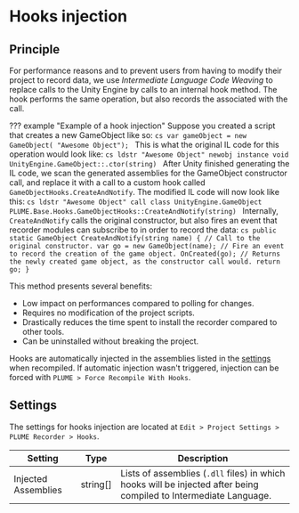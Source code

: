 # Hooks injection

## Principle

For performance reasons and to prevent users from having to modify their project to record data, we use _Intermediate Language Code Weaving_ to replace calls to the Unity Engine by calls to an internal hook method. The hook performs the same operation, but also records the associated with the call.

??? example "Example of a hook injection"
    Suppose you created a script that creates a new GameObject like so:
    ```cs
    var gameObject = new GameObject( "Awesome Object");
    ```
    This is what the original IL code for this operation would look like:
    ```cs
    ldstr "Awesome Object"
    newobj instance void UnityEngine.GameObject::.ctor(string)
    ```
    After Unity finished generating the IL code, we scan the generated assemblies for the GameObject constructor call, and replace it with a call to a custom hook called `GameObjectHooks.CreateAndNotify`. The modified IL code will now look like this:
    ```cs
    ldstr "Awesome Object"
    call class UnityEngine.GameObject PLUME.Base.Hooks.GameObjectHooks::CreateAndNotify(string)
    ```
    Internally, `CreateAndNotify` calls the original constructor, but also fires an event that recorder modules can subscribe to in order to record the data:
    ```cs
    public static GameObject CreateAndNotify(string name)
    {
        // Call to the original constructor.
        var go = new GameObject(name);
        // Fire an event to record the creation of the game object.
        OnCreated(go);
        // Returns the newly created game object, as the constructor call would.
        return go;
    }
    ```

This method presents several benefits:

- Low impact on performances compared to polling for changes.
- Requires no modification of the project scripts.
- Drastically reduces the time spent to install the recorder compared to other tools.
- Can be uninstalled without breaking the project.

Hooks are automatically injected in the assemblies listed in the [settings](#settings) when recompiled. If automatic injection wasn't triggered, injection can be forced with `PLUME > Force Recompile With Hooks`.

## Settings

The settings for hooks injection are located at `Edit > Project Settings > PLUME Recorder > Hooks`.

| Setting | Type | Description |
|---|---|---|
| Injected Assemblies | string[] | Lists of assemblies (`.dll` files) in which hooks will be injected after being compiled to Intermediate Language. |